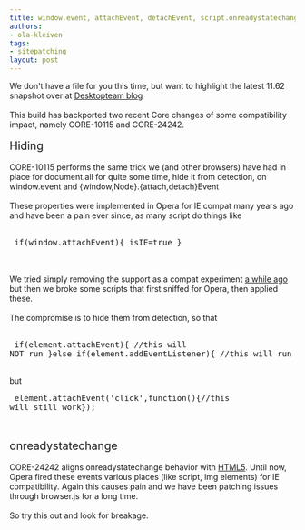 ```yaml
---
title: window.event, attachEvent, detachEvent, script.onreadystatechange
authors:
- ola-kleiven
tags:
- sitepatching
layout: post
---
```

We don&#39;t have a file for you this time, but want to highlight the latest 11.62 snapshot over at <a href="http://my.opera.com/desktopteam/blog/2012/02/09/another-11-62-snapshot" target="_blank">Desktopteam blog</a><br/><br/>This build has backported two recent Core changes of some compatibility impact, namely CORE-10115 and CORE-24242. <br/><br/><span style="font-size: 140%">Hiding</span><br/><br/>CORE-10115 performs the same trick we (and other browsers) have had in place for document.all for quite some time, hide it from detection, on window.event and {window,Node}.{attach,detach}Event<br/><br/>These properties were implemented in Opera for IE compat many years ago and have been a pain ever since, as many script do things like<br/><br/><pre>
if(window.attachEvent){
 isIE=true
}
</pre><br/><br/>We tried simply removing the support as a compat experiment <a href="http://my.opera.com/sitepatching/blog/2010/10/19/to-attach-or-to-detach-is-that-the-question" target="_blank">a while ago</a> but then we broke some scripts that first sniffed for Opera, then applied these.<br/><br/>The compromise is to hide them from detection, so that<br/><br/><pre>
if(element.attachEvent){
 //this will NOT run
}else if(element.addEventListener){
 //this will run
}
</pre><br/>but<br/><pre>
element.attachEvent(&#39;click&#39;,function(){//this will still work});
</pre><br/><br/><span style="font-size: 140%">onreadystatechange</span><br/><br/>CORE-24242 aligns onreadystatechange behavior with <a href="http://www.whatwg.org/specs/web-apps/current-work/multipage/scripting-1.html#the-script-element" target="_blank">HTML5</a>. Until now, Opera fired these events various places (like script, img elements) for IE compatibility. Again this causes pain and we have been patching issues through browser.js for a long time.<br/><br/>So try this out and look for breakage.

